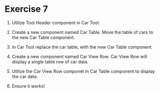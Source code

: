 # Exercise 7

1. Utilize Tool Header component in Car Tool.

2. Create a new component named Car Table. Move the table of cars to the new Car Table component.

3. In Car Tool replace the car table, with the new Car Table component.

4. Create a new component named Car View Row. Car View Row will display a single table row of car data.

5. Utilize the Car View Row componet in Car Table component to display the car data.

6. Ensure it works!